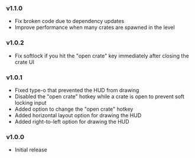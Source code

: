 ### v1.1.0
* Fix broken code due to dependency updates
* Improve performance when many crates are spawned in the level

### v1.0.2
* Fix softlock if you hit the "open crate" key immediately after closing the crate UI

### v1.0.1
* Fixed type-o that prevented the HUD from drawing
* Disabled the "open crate" hotkey while a crate is open to prevent soft locking input
* Added option to change the "open crate" hotkey
* Added horizontal layout option for drawing the HUD
* Added right-to-left option for drawing the HUD

### v1.0.0
* Initial release
